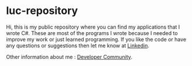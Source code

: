 # luc-repository

Hi, this is my public repository where you can find my applications that I wrote C#. These are most of the programs I wrote because I needed to improve my work or just learned programming. If you like the code or have any questions or suggestions then let me know at [Linkedin](https://www.linkedin.com/in/lukaszfd84/). 

Other information about me : [Developer Community](https://developercommunity.visualstudio.com/users/184537/2afb2d26-6717-6539-b587-c2811d2773a4.html).
